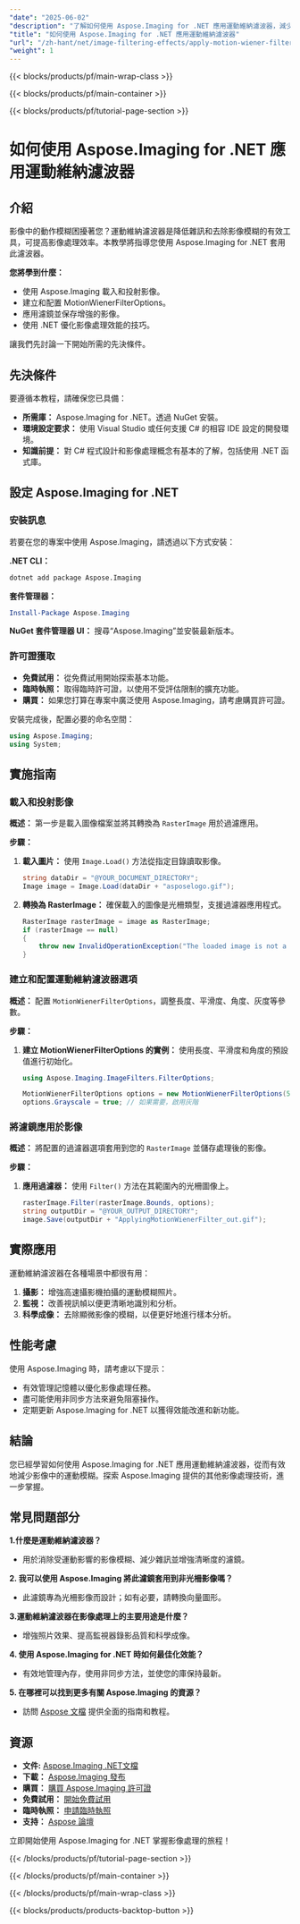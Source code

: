 ```yaml
---
"date": "2025-06-02"
"description": "了解如何使用 Aspose.Imaging for .NET 應用運動維納濾波器，減少運動模糊並增強影像清晰度。請遵循本逐步指南。"
"title": "如何使用 Aspose.Imaging for .NET 應用運動維納濾波器"
"url": "/zh-hant/net/image-filtering-effects/apply-motion-wiener-filter-aspose-imaging-net/"
"weight": 1
---
```


{{< blocks/products/pf/main-wrap-class >}}

{{< blocks/products/pf/main-container >}}

{{< blocks/products/pf/tutorial-page-section >}}
# 如何使用 Aspose.Imaging for .NET 應用運動維納濾波器

## 介紹

影像中的動作模糊困擾著您？運動維納濾波器是降低雜訊和去除影像模糊的有效工具，可提高影像處理效率。本教學將指導您使用 Aspose.Imaging for .NET 套用此濾波器。

**您將學到什麼：**
- 使用 Aspose.Imaging 載入和投射影像。
- 建立和配置 MotionWienerFilterOptions。
- 應用濾鏡並保存增強的影像。
- 使用 .NET 優化影像處理效能的技巧。

讓我們先討論一下開始所需的先決條件。

## 先決條件

要遵循本教程，請確保您已具備：

- **所需庫：** Aspose.Imaging for .NET。透過 NuGet 安裝。
- **環境設定要求：** 使用 Visual Studio 或任何支援 C# 的相容 IDE 設定的開發環境。
- **知識前提：** 對 C# 程式設計和影像處理概念有基本的了解，包括使用 .NET 函式庫。

## 設定 Aspose.Imaging for .NET

### 安裝訊息
若要在您的專案中使用 Aspose.Imaging，請透過以下方式安裝：

**.NET CLI：**
```bash
dotnet add package Aspose.Imaging
```

**套件管理器：**
```powershell
Install-Package Aspose.Imaging
```

**NuGet 套件管理器 UI：** 搜尋“Aspose.Imaging”並安裝最新版本。

### 許可證獲取
- **免費試用：** 從免費試用開始探索基本功能。
- **臨時執照：** 取得臨時許可證，以使用不受評估限制的擴充功能。
- **購買：** 如果您打算在專案中廣泛使用 Aspose.Imaging，請考慮購買許可證。

安裝完成後，配置必要的命名空間：

```csharp
using Aspose.Imaging;
using System;
```

## 實施指南

### 載入和投射影像

**概述：**
第一步是載入圖像檔案並將其轉換為 `RasterImage` 用於過濾應用。

**步驟：**
1. **載入圖片：** 使用 `Image.Load()` 方法從指定目錄讀取影像。
   ```csharp
   string dataDir = "@YOUR_DOCUMENT_DIRECTORY";
   Image image = Image.Load(dataDir + "asposelogo.gif");
   ```
2. **轉換為 RasterImage：** 確保載入的圖像是光柵類型，支援過濾器應用程式。
   ```csharp
   RasterImage rasterImage = image as RasterImage;
   if (rasterImage == null)
   {
       throw new InvalidOperationException("The loaded image is not a raster image.");
   }
   ```

### 建立和配置運動維納濾波器選項

**概述：**
配置 `MotionWienerFilterOptions`，調整長度、平滑度、角度、灰度等參數。

**步驟：**
1. **建立 MotionWienerFilterOptions 的實例：** 使用長度、平滑度和角度的預設值進行初始化。
   ```csharp
   using Aspose.Imaging.ImageFilters.FilterOptions;

   MotionWienerFilterOptions options = new MotionWienerFilterOptions(50, 9, 90);
   options.Grayscale = true; // 如果需要，啟用灰階
   ```

### 將濾鏡應用於影像

**概述：**
將配置的過濾器選項套用到您的 `RasterImage` 並儲存處理後的影像。

**步驟：**
1. **應用過濾器：** 使用 `Filter()` 方法在其範圍內的光柵圖像上。
   ```csharp
   rasterImage.Filter(rasterImage.Bounds, options);
   string outputDir = "@YOUR_OUTPUT_DIRECTORY";
   image.Save(outputDir + "ApplyingMotionWienerFilter_out.gif");
   ```

## 實際應用

運動維納濾波器在各種場景中都很有用：
1. **攝影：** 增強高速攝影機拍攝的運動模糊照片。
2. **監視：** 改善視訊幀以便更清晰地識別和分析。
3. **科學成像：** 去除顯微影像的模糊，以便更好地進行樣本分析。

## 性能考慮

使用 Aspose.Imaging 時，請考慮以下提示：
- 有效管理記憶體以優化影像處理任務。
- 盡可能使用非同步方法來避免阻塞操作。
- 定期更新 Aspose.Imaging for .NET 以獲得效能改進和新功能。

## 結論

您已經學習如何使用 Aspose.Imaging for .NET 應用運動維納濾波器，從而有效地減少影像中的運動模糊。探索 Aspose.Imaging 提供的其他影像處理技術，進一步掌握。

## 常見問題部分

**1.什麼是運動維納濾波器？**
   - 用於消除受運動影響的影像模糊、減少雜訊並增強清晰度的濾鏡。
   
**2. 我可以使用 Aspose.Imaging 將此濾鏡套用到非光柵影像嗎？**
   - 此濾鏡專為光柵影像而設計；如有必要，請轉換向量圖形。

**3.運動維納濾波器在影像處理上的主要用途是什麼？**
   - 增強照片效果、提高監視器錄影品質和科學成像。
   
**4. 使用 Aspose.Imaging for .NET 時如何最佳化效能？**
   - 有效地管理內存，使用非同步方法，並使您的庫保持最新。

**5. 在哪裡可以找到更多有關 Aspose.Imaging 的資源？**
   - 訪問 [Aspose 文檔](https://reference.aspose.com/imaging/net/) 提供全面的指南和教程。

## 資源
- **文件:** [Aspose.Imaging .NET文檔](https://reference.aspose.com/imaging/net/)
- **下載：** [Aspose.Imaging 發布](https://releases.aspose.com/imaging/net/)
- **購買：** [購買 Aspose.Imaging 許可證](https://purchase.aspose.com/buy)
- **免費試用：** [開始免費試用](https://releases.aspose.com/imaging/net/)
- **臨時執照：** [申請臨時執照](https://purchase.aspose.com/temporary-license/)
- **支持：** [Aspose 論壇](https://forum.aspose.com/c/imaging/10)

立即開始使用 Aspose.Imaging for .NET 掌握影像處理的旅程！

{{< /blocks/products/pf/tutorial-page-section >}}

{{< /blocks/products/pf/main-container >}}

{{< /blocks/products/pf/main-wrap-class >}}

{{< blocks/products/products-backtop-button >}}